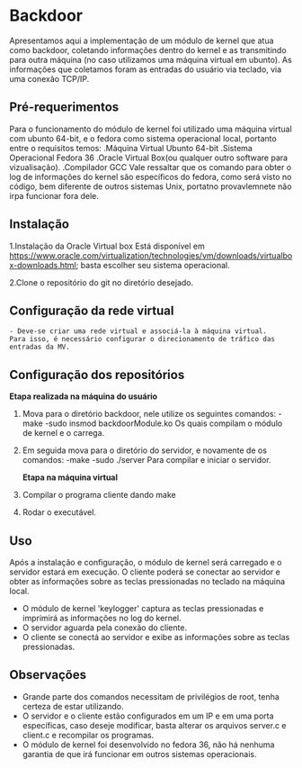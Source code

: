 # Backdoor
Apresentamos aqui a implementação de um módulo de kernel que atua como backdoor, coletando informações dentro do kernel e as transmitindo para outra máquina (no caso utilizamos uma máquina virtual em ubunto). As informações que coletamos foram as entradas do usuário via teclado, via uma conexão TCP/IP.

## Pré-requerimentos

Para o funcionamento do módulo de kernel foi utilizado uma máquina virtual com ubunto 64-bit, e o fedora como sistema operacional local, portanto entre o requisitos temos:
.Máquina Virtual Ubunto 64-bit
.Sistema Operacional Fedora 36
.Oracle Virtual Box(ou qualquer outro software para vizualisação).
.Compilador GCC
Vale ressaltar que os comando para obter o log de informações do kernel são específicos do fedora, como será visto no código, bem diferente de outros sistemas Unix, portatno provavlemnete não irpa funcionar fora dele.


## Instalação
1.Instalação da Oracle Virtual box
Está disponível em https://www.oracle.com/virtualization/technologies/vm/downloads/virtualbox-downloads.html; basta escolher seu sistema operacional.

2.Clone o repositório do git no diretório desejado.

## Configuração da rede virtual

    - Deve-se criar uma rede virtual e associá-la à máquina virtual.
    Para isso, é necessário configurar o direcionamento de tráfico das entradas da MV.

## Configuração  dos repositórios

**Etapa realizada na máquina do usuário**

1. Mova para o diretório backdoor, nele utilize os seguintes comandos:
    -make
    -sudo insmod backdoorModule.ko
Os quais compilam o módulo de kernel e o carrega.

2. Em seguida mova para o diretório do servidor, e novamente de os comandos:
    -make
    -sudo ./server
Para compilar e iniciar o servidor.

    **Etapa na máquina virtual**

1. Compilar o programa cliente dando make
2. Rodar o executável.

## Uso

Após a instalação e configuração, o módulo de kernel será carregado e o servidor estará em execução. O cliente poderá se conectar ao servidor e obter as informações sobre as teclas pressionadas no teclado na máquina local.

- O módulo de kernel 'keylogger' captura as teclas pressionadas e imprimirá as informações no log do kernel.
- O servidor aguarda pela conexão do cliente.
- O cliente se conectá ao servidor e exibe as informações sobre as teclas pressionadas.

## Observações

- Grande parte dos comandos necessitam de privilégios de root, tenha certeza de estar utilizando.
- O servidor e o cliente estão configurados em um IP e em uma porta específicas, caso deseje modificar, basta alterar os arquivos server.c e client.c e recompilar os programas.
- O módulo de kernel foi desenvolvido no fedora 36, não há nenhuma garantia de que irá funcionar em outros sistemas operacionais.
